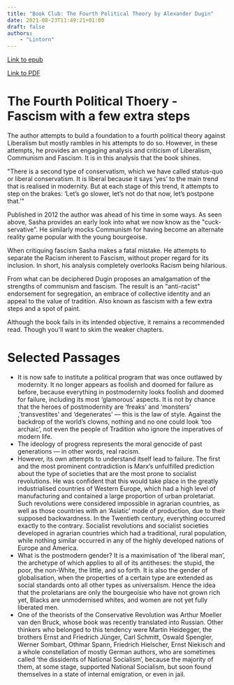 ```yaml
---
title: "Book Club: The Fourth Political Theory by Alexander Dugin"
date: 2021-08-23T11:49:21+01:00
draft: false
authors:
    - "Lintorn"
---
```


[Link to epub](/books/the_fourth_political_theory.epub)

[Link to PDF](/books/the_fourth_political_theory.pdf)

# The Fourth Political Thoery - Fascism with a few extra steps

The author attempts to build a foundation to a fourth political theory against Liberalism but mostly rambles in his attempts to do so. However, in these attempts, he provides an engaging analysis and criticism of Liberalism, Communism and Fascism. It is in this analysis that the book shines.

"There is a second type of conservatism, which we have called status-quo or liberal conservatism. It is liberal because it says ‘yes’ to the main trend that is realised in modernity. But at each stage of this trend, it attempts to step on the brakes: ‘Let’s go slower, let’s not do that now, let’s postpone that.’"

Published in 2012 the author was ahead of his time in some ways. As seen above, Sasha provides an early look into what we now know as the "cuck-servative". He similarly mocks Communism for having become an alternate reality game popular with the young bourgeoise.

When critiquing fascism Sasha makes a fatal mistake. He attempts to separate the Racism inherent to Fascism, without proper regard for its inclusion. In short, his analysis completely overlooks Racism being hilarious.

From what can be deciphered Dugin proposes an amalgamation of the strengths of communism and fascism. The result is an "anti-racist" endorsement for segregation, an embrace of collective identity and an appeal to the value of tradition. Also known as fascism with a few extra steps and a spot of paint.

Although the book fails in its intended objective, it remains a recommended read. Though you'll want to skim the weaker chapters.

# Selected Passages

* It is now safe to institute a political program that was once outlawed by modernity. It no longer appears as foolish and doomed for failure as before, because everything in postmodernity looks foolish and doomed for failure, including its most ‘glamorous’ aspects. It is not by chance that the heroes of postmodernity are ‘freaks’ and ‘monsters’ ,’transvestites’ and ‘degenerates’ — this is the law of style. Against the backdrop of the world’s clowns, nothing and no one could look ‘too archaic’, not even the people of Tradition who ignore the imperatives of modern life.
* The ideology of progress represents the moral genocide of past generations — in other words, real racism.
* However, its own attempts to understand itself lead to failure. The first and the most prominent contradiction is Marx’s unfulfilled prediction about the type of societies that are the most prone to socialist revolutions. He was confident that this would take place in the greatly industrialised countries of Western Europe, which had a high level of manufacturing and contained a large proportion of urban proletariat. Such revolutions were considered impossible in agrarian countries, as well as those countries with an ‘Asiatic’ mode of production, due to their supposed backwardness. In the Twentieth century, everything occurred exactly to the contrary. Socialist revolutions and socialist societies developed in agrarian countries which had a traditional, rural population, while nothing similar occurred in any of the highly developed nations of Europe and America.
* What is the postmodern gender? It is a maximisation of ‘the liberal man’, the archetype of which applies to all of its antitheses: the stupid, the poor, the non-White, the little, and so forth. It is also the gender of globalisation, when the properties of a certain type are extended as social standards onto all other types as universalism. Hence the idea that the proletarians are only the bourgeoisie who have not grown rich yet, Blacks are unmodernised whites, and women are not yet fully liberated men.
* One of the theorists of the Conservative Revolution was Arthur Moeller van den Bruck, whose book was recently translated into Russian. Other thinkers who belonged to this tendency were Martin Heidegger, the brothers Ernst and Friedrich Jünger, Carl Schmitt, Oswald Spengler, Werner Sombart, Othmar Spann, Friedrich Hielscher, Ernst Niekisch and a whole constellation of mostly German authors, who are sometimes called ‘the dissidents of National Socialism’, because the majority of them, at some stage, supported National Socialism, but soon found themselves in a state of internal emigration, or even in jail.
